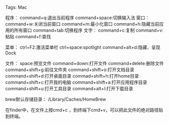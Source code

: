 Tags: Mac

程序：
	command+q:退出当前程序
	command+space:切换输入法
窗口：
	command+w:关闭当前窗口
	command+m:最小化窗口
	command+h:隐藏当前应用的所有窗口
 	command+tab:切换程序
文字：
	command+c:复制
	command+v:粘贴
	command+f:查找

菜单：
	ctrl+F2:激活菜单栏
	ctrl+space:spotlight
	command+alt+d:隐藏、呈现Dock

文件：
	space:预览文件
	command+down:打开文件
	command+delete:删除文件
	command+shift+g:前往文件夹
	command+shift+o:打开文档目录
	command+shift+d:打开桌面目录
	commad+shift+h:打开home目录
	command+shift+c:打开我的电脑
	command+shift+a:打开应用程序目录
	command+shift+u:打开工具目录
	command+alt+l:打开下载目录


brew默认存储目录：
	/Library/Caches/HomeBrew

在finder中，在文件上按cmd+c ，到终端下cmd+v，可以把此文件的绝对路径贴到终端。
